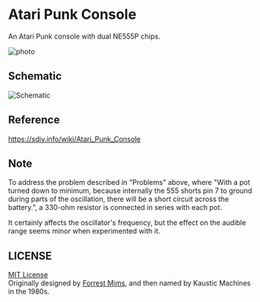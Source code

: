 # Atari Punk Console
An Atari Punk console with dual NE555P chips.  
  
![photo](https://user-images.githubusercontent.com/1344010/218284498-e7b30b60-c53d-4126-88a7-cf01d768c7d0.jpg)


## Schematic
![Schematic](./schematic/schematic.png)

## Reference
https://sdiy.info/wiki/Atari_Punk_Console

## Note
To address the problem described in "Problems" above, where "With a pot turned down to minimum, because internally the 555 shorts pin 7 to ground during parts of the oscillation, there will be a short circuit across the battery.", a 330-ohm resistor is connected in series with each pot.  
    
It certainly affects the oscillator's frequency, but the effect on the audible range seems minor when experimented with it.

## LICENSE
[MIT License](./LICENSE)  
Originally designed by [Forrest Mims](https://en.wikipedia.org/wiki/Forrest_Mims), and then named by Kaustic Machines in the 1980s.
